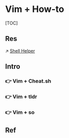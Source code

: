 # Vim + How-to

[TOC]



## Res
↗ [Shell Helper](../../../../../../🥷🏼%20Operating%20System%20(Tech)/🐚%20Shell%20&%20Terminals%20(Console)/Shell%20Helper/Shell%20Helper.md)



## Intro
### 👉 Vim + Cheat.sh


### 👉 Vim + tldr


### 👉 Vim + so



## Ref

